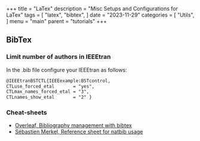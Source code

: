 +++
title = "LaTex"
description = "Misc Setups and Configurations for LaTex"
tags = [
    "latex",
    "bibtex",
]
date = "2023-11-29"
categories = [
    "Utils",
]
menu = "main"
parent = "tutorials"
+++

## BibTex 
### Limit number of authors in IEEEtran
In the .bib file configure your IEEEtran as follows:

```latex
@IEEEtranBSTCTL{IEEEexample:BSTcontrol,
CTLuse_forced_etal       = "yes",
CTLmax_names_forced_etal = "3",
CTLnames_show_etal       = "2" }
```

### Cheat-sheets
- [Overleaf, Bibliography management with bibtex](https://www.overleaf.com/learn/latex/Bibliography_management_with_bibtex)
- [Sébastien Merkel, Reference sheet for natbib usage](http://merkel.texture.rocks/Latex/natbib.php)
